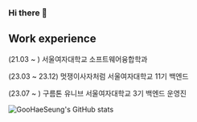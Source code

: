 ### Hi there 👋

## Work experience 
(21.03 ~ ) 서울여자대학교 소프트웨어융합학과

(23.03 ~ 23.12) 멋쟁이사자처럼 서울여자대학교 11기 백엔드

(23.07 ~ ) 구름톤 유니브 서울여자대학교 3기 백엔드 운영진

![GooHaeSeung's GitHub stats](https://github-readme-stats.vercel.app/api?username=anuraghazra&show_icons=true&theme=radical)
